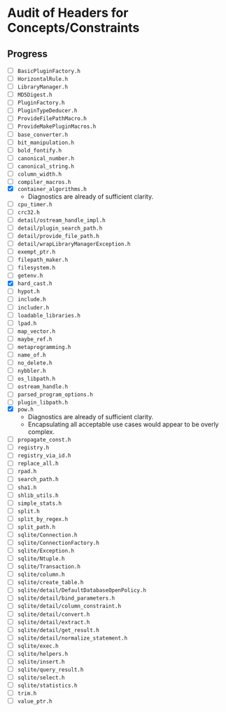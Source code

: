 # Audit of Headers for Concepts/Constraints

## Progress

* [ ] `BasicPluginFactory.h`
* [ ] `HorizontalRule.h`
* [ ] `LibraryManager.h`
* [ ] `MD5Digest.h`
* [ ] `PluginFactory.h`
* [ ] `PluginTypeDeducer.h`
* [ ] `ProvideFilePathMacro.h`
* [ ] `ProvideMakePluginMacros.h`
* [ ] `base_converter.h`
* [ ] `bit_manipulation.h`
* [ ] `bold_fontify.h`
* [ ] `canonical_number.h`
* [ ] `canonical_string.h`
* [ ] `column_width.h`
* [ ] `compiler_macros.h`
* [x] `container_algorithms.h`
  * Diagnostics are already of sufficient clarity.
* [ ] `cpu_timer.h`
* [ ] `crc32.h`
* [ ] `detail/ostream_handle_impl.h`
* [ ] `detail/plugin_search_path.h`
* [ ] `detail/provide_file_path.h`
* [ ] `detail/wrapLibraryManagerException.h`
* [ ] `exempt_ptr.h`
* [ ] `filepath_maker.h`
* [ ] `filesystem.h`
* [ ] `getenv.h`
* [x] `hard_cast.h`
* [ ] `hypot.h`
* [ ] `include.h`
* [ ] `includer.h`
* [ ] `loadable_libraries.h`
* [ ] `lpad.h`
* [ ] `map_vector.h`
* [ ] `maybe_ref.h`
* [ ] `metaprogramming.h`
* [ ] `name_of.h`
* [ ] `no_delete.h`
* [ ] `nybbler.h`
* [ ] `os_libpath.h`
* [ ] `ostream_handle.h`
* [ ] `parsed_program_options.h`
* [ ] `plugin_libpath.h`
* [x] `pow.h`
  * Diagnostics are already of sufficient clarity.
  * Encapsulating all acceptable use cases would appear to be overly
    complex.
* [ ] `propagate_const.h`
* [ ] `registry.h`
* [ ] `registry_via_id.h`
* [ ] `replace_all.h`
* [ ] `rpad.h`
* [ ] `search_path.h`
* [ ] `sha1.h`
* [ ] `shlib_utils.h`
* [ ] `simple_stats.h`
* [ ] `split.h`
* [ ] `split_by_regex.h`
* [ ] `split_path.h`
* [ ] `sqlite/Connection.h`
* [ ] `sqlite/ConnectionFactory.h`
* [ ] `sqlite/Exception.h`
* [ ] `sqlite/Ntuple.h`
* [ ] `sqlite/Transaction.h`
* [ ] `sqlite/column.h`
* [ ] `sqlite/create_table.h`
* [ ] `sqlite/detail/DefaultDatabaseOpenPolicy.h`
* [ ] `sqlite/detail/bind_parameters.h`
* [ ] `sqlite/detail/column_constraint.h`
* [ ] `sqlite/detail/convert.h`
* [ ] `sqlite/detail/extract.h`
* [ ] `sqlite/detail/get_result.h`
* [ ] `sqlite/detail/normalize_statement.h`
* [ ] `sqlite/exec.h`
* [ ] `sqlite/helpers.h`
* [ ] `sqlite/insert.h`
* [ ] `sqlite/query_result.h`
* [ ] `sqlite/select.h`
* [ ] `sqlite/statistics.h`
* [ ] `trim.h`
* [ ] `value_ptr.h`
